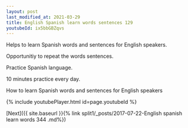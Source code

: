 ```yaml
---
layout: post
last_modified_at: 2021-03-29
title: English Spanish learn words sentences 129 
youtubeId: ix5bbGBZqvs
---
```

 
 
Helps to learn Spanish words and sentences for English speakers.

Opportunitiy to repeat the words sentences. 

Practice Spanish language. 
 
10 minutes practice every day. 
 
How to learn Spanish words and sentences for English speakers 
 
{% include youtubePlayer.html id=page.youtubeId %}
 
 
[Next]({{ site.baseurl }}{% link  split1/_posts/2017-07-22-English spanish learn words 344 .md%})
 
